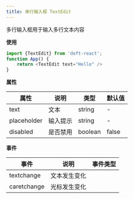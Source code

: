 ```yaml
---
title: 单行输入框 TextEdit
---
```


多行输入框用于输入多行文本内容

**使用**

```javascript
import {TextEdit} from 'deft-react';
function App() {
    return <TextEdit text="Hello" />
}
```

**属性**

| 属性          | 说明   | 类型                   | 默认值    |
|-------------|------|----------------------|--------|
| text        | 文本   | string               | -      |
| placeholder | 输入提示 | string               | -      |
| disabled    | 是否禁用 | boolean              | false  |


**事件**

| 事件          | 说明     | 事件类型               |
|-------------|--------|--------------------|
| textchange  | 文本发生变化 |                    |
| caretchange | 光标发生变化 |                    |